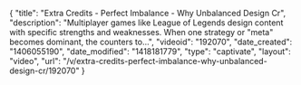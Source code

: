 {
    "title": "Extra Credits - Perfect Imbalance - Why Unbalanced Design Cr",
    "description": "Multiplayer games like League of Legends design content with specific strengths and weaknesses. When one strategy or \"meta\" becomes dominant, the counters to...",
    "videoid": "192070",
    "date_created": "1406055190",
    "date_modified": "1418181779",
    "type": "captivate",
    "layout": "video",
    "url": "\/v\/extra-credits-perfect-imbalance-why-unbalanced-design-cr\/192070"
}